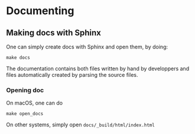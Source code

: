 
# Documenting

## Making docs with Sphinx

One can simply create docs with Sphinx and open them, by doing:

```shell
make docs
```

The documentation contains both files written by hand by developpers and files automatically created by parsing the source files.

### Opening doc

On macOS, one can do

```shell
make open_docs
```

On other systems, simply open `docs/_build/html/index.html`



